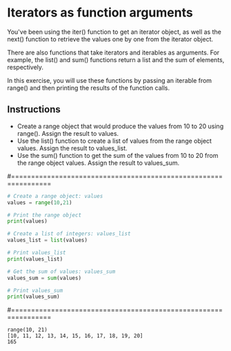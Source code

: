 # Iterators as function arguments
You've been using the iter() function to get an iterator object, as well as the next() function to retrieve the values one by one from the iterator object.

There are also functions that take iterators and iterables as arguments. For example, the list() and sum() functions return a list and the sum of elements, respectively.

In this exercise, you will use these functions by passing an iterable from range() and then printing the results of the function calls.

## Instructions

* Create a range object that would produce the values from 10 to 20 using range(). Assign the result to values.
* Use the list() function to create a list of values from the range object values. Assign the result to values_list.
* Use the sum() function to get the sum of the values from 10 to 20 from the range object values. Assign the result to values_sum.

#================================================================

``` python
# Create a range object: values
values = range(10,21)

# Print the range object
print(values)

# Create a list of integers: values_list
values_list = list(values)

# Print values_list
print(values_list)

# Get the sum of values: values_sum
values_sum = sum(values)

# Print values_sum
print(values_sum)


```

#================================================================

``` output
range(10, 21)
[10, 11, 12, 13, 14, 15, 16, 17, 18, 19, 20]
165


```